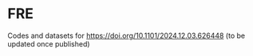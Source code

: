 # FRE
Codes and datasets for https://doi.org/10.1101/2024.12.03.626448 (to be updated once published)

